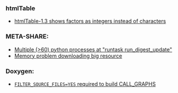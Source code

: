 ### htmlTable

- [htmlTable-1.3 shows factors as integers instead of characters](https://github.com/gforge/htmlTable/issues/4)

### META-SHARE:
- [Multiple (>60) python processes at "runtask 
run_digest_update"](https://github.com/metashare/META-SHARE/issues/620)
- [Memory problem downloading big resource](https://github.com/metashare/META-SHARE/issues/246)

### Doxygen:

- [`FILTER_SOURCE_FILES=YES` required to build CALL_GRAPHS](https://bugzilla.gnome.org/show_bug.cgi?id=707641)
